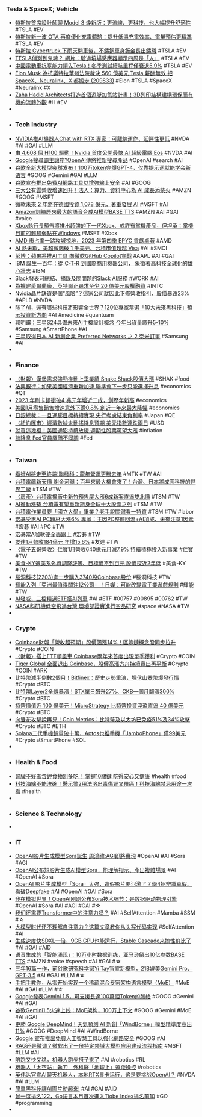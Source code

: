### Tesla & SpaceX; Vehicle
- [特斯拉首席設計師聊 Model 3 煥新版：更流線、更科技，也大幅提升舒適性](https://applealmond.com/posts/221522) #TSLA #EV
- [特斯拉新一波 OTA 再度優化充電體驗：提升低溫充電效率、電量預估更精準](https://www.ddcar.com.tw/article/38051) #TSLA #EV
- [特斯拉 Cybertruck 下雨天開車後，不鏽鋼車身鈑金長出鏽斑](https://www.kocpc.com.tw/archives/534273) #TSLA #EV
- [TESLA偵測到鬼魂？ 網片：駛過墳場感應器顯示四周是「人」](https://std.stheadline.com/realtime/article/1981504/即時-國際-TESLA偵測到鬼魂-網片-駛過墳場感應器顯示四周是-人) #TSLA #EV
- [中國電動車抗寒能力領先Tesla！冬季測試續航里程僅衰退5.9%](https://today.line.me/tw/v2/article/2DRMPEa) #TSLA #EV
- [Elon Musk 為抗議特拉華州法院裁決 560 億美元 Tesla 薪酬無效 把 SpaceX、Neuralink、X 都搬走 (209833)](https://www.cool3c.com/article/209833) #Elon #TSLA #SpaceX #Neuralink #X
- [Zaha Hadid Architects打造首個遊艇加氫站計畫！3D列印結構建構環保而有機的流體外觀](http://www.mottimes.com/cht/article_detail.php?serial=3725&type=0) #H #EV
-
- ### Tech Industry
- [NVIDIA推AI機器人Chat with RTX 專家：可離線運作、延遲性更低](https://tw.news.yahoo.com/nvidia推ai機器人chat-rtx-專家-可離線運作-延遲性更低-101815975.html) #NVDA #AI #GAI #LLM
- [由 4,608 個 H100 驅動！Nvidia 首度公開最快 AI 超級電腦 Eos](https://technews.tw/2024/02/16/nvidia-ai-supercomputer-eos/) #NVDA #AI
- [Google搜尋霸主讓座?OpenAI傳將推新搜尋產品](https://news.cnyes.com/news/id/5454642) #OpenAI #search #AI
- [谷歌全新大模型突然发布！100万token完爆GPT-4，仅靠提示词就能学会新语言](https://mp.weixin.qq.com/s/FKC7Y-05L9VfukI-3EMvZw) #GOOG #Gemini #GAI #LLM
- [谷歌宣布推出免費AI網路工具以增強線上安全](https://m.cnyes.com/news/id/5455402) #AI #GOOG
- [三大公有雲營收增速回升！法人：算力、資料中心為 AI 成長添柴火](https://finance.technews.tw/2024/02/16/public-clouds/) #AMZN #GOOG #MSFT
- [微軟未來 2 年將在德國投資 1,078 億元，著重發展 AI](https://technews.tw/2024/02/16/microsoft-bets-on-germany-in-3-2-bln-euro-ai-push/) #MSFT #AI
- [Amazon訓練歷來最大的語音合成AI模型BASE TTS](https://www.ithome.com.tw/news/161313) #AMZN #AI #GAI #voice
- [Xbox執行長預告將推出超強的下一代Xbox、或許有掌機產品，但坦承：掌機目前的體驗弱點在Windows](https://www.techbang.com/posts/113202-xbox-ceo-teased-that-there-will-be-a-super-next-generation) #MSFT #Xbox
- [AMD 市占率一路攻城掠地，2023 年第四季 EPYC 貢獻卓著](https://finance.technews.tw/2024/02/16/amds-market-share-continues-to-gain-ground/) #AMD
- [AI 熱未歇，美超微飆破 1 千美元、台積市值超越 Visa](https://finance.technews.tw/2024/02/16/tsmc-visa-super-micro-computer/) #AI #SMCI
- [彭博：蘋果將推AI工具 向微軟GitHub Copilot宣戰](https://amp-news.cnyes.com/news/id/5454640) #AAPL #AI #GAI
- [IBM 誕生一百年：從 C-T-R 到國際商用機器公司， 象徵著高科技全球化的雄心壯志](https://www.techbang.com/posts/113164-100-years-ibm) #IBM
- [Slack發表可總結、摘錄及問問題的Slack AI服務](https://www.ithome.com.tw/news/161285) #WORK #AI
- [為擴建愛爾蘭廠，英特爾正尋求至少 20 億美元股權融資](https://technews.tw/2024/02/16/intel-seeks-a-partner-to-provide-2-billion-in-funds/) #INTC
- [Nvidia晶片缺貨是個“風險”？這家公司就因此下修營收指引，股價暴跌23%](https://uanalyze.com.tw/articles/709924610) #APLD #NVDA
- [除了AI，還有哪些科技將影響全世界？120位專家票選「10大未來黑科技」預示投資新方向](https://www.wealth.com.tw/articles/c088ea8e-91a2-4cb9-8319-e17b8be6a18d) #AI #medicine #quantuam
- [郭明錤：三星S24具備未來AI手機設計概念 今年出貨量調升5-10%](https://news.cnyes.com/news/id/5455540) #Samsung #SmartPhone #AI
- [三星取得日本 AI 新創企業 Preferred Networks 之 2 奈米訂單](https://technews.tw/2024/02/16/samsung-secures-2nm-order-from-japanese-ai-startup-preferred-networks/) #Samsung #AI
-
- ### Finance
- [〈財報〉漢堡需求強勁推動上季業績 Shake Shack股價大漲](https://news.cnyes.com/news/id/5454564) #SHAK #food
- [法興銀行：如果美國經濟重新加速 聯準會下一步只能選擇升息](https://news.cnyes.com/news/id/5455427) #economics #QT
- [2023 年刷卡額衝破4 兆元年增近二成，創歷年新高](https://finance.technews.tw/2024/02/16/credit-card-amount-in-2023/) #economics
- [美國1月零售銷售增速意外下滑0.8% 創近一年來最大降幅](https://news.cnyes.com/news/id/5454556) #economics
- [日銀總裁：一旦通膨目標持續實現 央行考慮結束負利率](https://news.cnyes.com/news/id/5455459) #Japan #QE
- [〈紐約匯市〉經濟數據未動搖降息預期 美元指數連跌兩日](https://news.cnyes.com/news/id/5454632) #USD
- [就買這幾檔！美國通膨持續放緩 週期性股票可望大漲](https://news.cnyes.com/news/id/5454644) #inflation
- [談降息 Fed官員鷹鴿不同調](https://www.ctee.com.tw/news/20240216700114-439901) #Fed
-
- ### Taiwan
- [看好AI將走至終端!聯發科：龍年營運更勝去年](https://news.ustv.com.tw/newsdetail/20240215A157) #MTK #TW #AI
- [台積電飆新天價 謝金河曝：百年來最大機會來了！台灣、日本將成高科技的世界工廠](https://www.wealth.com.tw/articles/7aec7887-e2f3-485e-a1d0-bd07e584416b) #TSM #TW
- [〈房產〉台積電擴廠中新竹預售屋大漲6成新案直逼雙北價](https://news.cnyes.com/news/id/5455133) #TSM #TW
- [AI推動漲勢 台積電有望重新躋身全球十大股票之列](https://news.cnyes.com/news/id/5455455) #TSM #TW
- [台積電作業員要「國立大學」畢業？老手說關鍵看一特質](https://www.ctee.com.tw/news/20240216700827-430501) #TSM #TW #labor
- [宏碁受惠AI PC題材大漲6% 專家：主因PC整體回溫+AI加成、未來注意1因素](https://tw.stock.yahoo.com/news/宏碁受惠ai-pc題材大漲6-專家：pc回溫為主ai為輔、未來注意1因素-085013956.html) #宏碁 #AI #PC #TW
- [宏碁當A咖軟硬全面跟上](https://www.ctee.com.tw/news/20240216700057-439901) #宏碁 #TW
- [友達1月營收184億元 年增15.6%](https://m.cnyes.com/news/id/5454371) #友達 #TW
- [〈電子五哥營收〉仁寶1月營收640億元月減7.9% 持續積極投入新事業](https://news.cnyes.com/news/id/5454046) #仁寶 #TW
- [美食-KY遭美系外資調降評等、目標價不到百元 股價探近2年低](https://news.cnyes.com/news/id/5455458) #美食-KY #TW
- [腦洞科技(2203)進一步購入3740股Coinbase股份](https://m.cnyes.com/news/id/5455613) #腦洞科技 #TW
- [輝能入列「亞洲最值得關注12公司」！日媒：可能改變電子業遊戲規則](https://www.gvm.com.tw/article/110162) #輝能 #TW
- [AI發威，三檔精選ETF搭AI列車](https://tw.stock.yahoo.com/news/ai發威-三檔精選etf搭ai列車-084500055.html) #AI #ETF #00757 #00895 #00762 #TW
- [NASA科研機低空飛過台灣 環境部證實進行空品研究](https://news.pts.org.tw/article/680939) #space #NASA #TW
-
- ### Crypto
- [Coinbase財報「營收超預期」股價飆漲14%！區塊鏈概念股同步拉升](https://www.blocktempo.com/coinbase-crushes-wall-street-expectations/) #Crypto #COIN
- [〈財報〉搭上ETF順風車 Coinbase兩年來首度出現單季獲利](https://m.cnyes.com/news/id/5455607) #Crypto #COIN
- [Tiger Global 全面退出 Coinbase，股價高漲方舟持續賣出再平衡](https://abmedia.io/tiger-global-sell-all-coinbase-stocks) #Crypto #COIN #ARK
- [比特幣減半倒數2個月！Bitfinex：歷史走勢重演，埋伏山寨幣爆發行情](https://www.blocktempo.com/64-days-left-until-bitcoin-halving/) #Crypto #BTC
- [比特幣Layer2全線暴漲！STX單日飆升27%、CKB一個月翻漲300%](https://www.blocktempo.com/btc-related-tokens-surge/) #Crypto #BTC
- [持幣價值近 100 億美元！MicroStrategy 比特幣投資浮盈直逼 40 億美元](https://blockcast.it/2024/02/16/michael-saylors-microstrategy-bitcoin-bet-nearly-tops-4b-in-profit/) #Crypto #BTC
- [向雙花攻擊說再見！Coin Metrics：比特幣及以太坊已免疫51%及34%攻擊](https://abmedia.io/coin-metrics-bitcoin-ethereum-51-percent-attacks) #Crypto #BTC #ETH
- [Solana二代手機銷量破十萬，Aptos也推手機「JamboPhone」僅99美元](https://abmedia.io/aptos-foundation-partners-with-jambo) #Crypto #SmartPhone #SOL
-
- ### Health & Food
- [腎臟不好者含鉀食物別多吃！ 掌握10關鍵 吃得安心又健康](https://news.ttv.com.tw/news/11302150001300W) #health #food
- [科技海綿不能洗碗！醫示警2用法溶出毒傷腎又罹癌！科技海綿禁忌用途一次看](https://www.edh.tw/article/17907) #health
-
- ### Science & Technology
-
- ### IT
- [OpenAI影片生成模型Sora誕生,周鴻禕:AGI即將實現](https://m.cnyes.com/news/id/5455615) #OpenAI #AI #Sora #AGI
- [OpenAI公布短影片生成AI模型Sora，能理解指示、產出複雜場景](https://www.ithome.com.tw/news/161312) #AI #OpenAI #Sora
- [OpenAI 影片生成模型「Sora」太強，造假影片要氾濫了？學4招辨識真假、看破Deepfake](https://www.blocktempo.com/how-to-distinguish-ai-images/) #AI #OpenAI #GAI #Sora
- [我在模拟世界！OpenAI刚刚公布Sora技术细节：是数据驱动物理引擎](https://www.jiqizhixin.com/articles/2024-02-16-7) #OpenAI #Sora #AI #AGI #GAI #☆
- [我们还需要Transformer中的注意力吗？](https://www.jiqizhixin.com/articles/2024-02-16-6) #AI #SelfAttention #Mamba #SSM #☆
- [大模型时代还不理解自注意力？这篇文章教你从头写代码实现](https://www.jiqizhixin.com/articles/2024-02-16) #SelfAttention #AI
- [生成速度快SDXL一倍，9GB GPU也能运行，Stable Cascade来搞性价比了](https://www.jiqizhixin.com/articles/2024-02-16-3) #AI #GAI #AID
- [语音生成的「智能涌现」：10万小时数据训练，亚马逊祭出10亿参数BASE TTS](https://www.jiqizhixin.com/articles/2024-02-16-4) #AMZN #voice #speech #AI #GAI #☆
- [三年16篇一作，前谷歌研究科学家Yi Tay官宣新模型，21B媲美Gemini Pro、GPT-3.5](https://www.jiqizhixin.com/articles/2024-02-15-13) #AI #GAI #LLM #☆
- [手把手教你，从零开始实现一个稀疏混合专家架构语言模型（MoE）](https://www.jiqizhixin.com/articles/2024-02-15-7) #MoE #AI #GAI #LLM #☆
- [Google發表Gemini 1.5，可支援長達100萬個Token的脈絡](https://www.ithome.com.tw/news/161315) #GOOG #Gemini #AI #GAI
- [谷歌Gemini1.5火速上线：MoE架构，100万上下文](https://www.jiqizhixin.com/articles/2024-02-16-8) #GOOG #Gemini #MoE #AI #GAI
- [更勝 Google DeepMind！天氣預測 AI 新創「WindBorne」模型精準度高出 11%](https://www.inside.com.tw/article/34184-windborne-weather-forecasr-ai) #GOOG #DeepMind #AI #WindBorne
- [Google 宣布推出免費人工智慧工具以強化網路安全](https://technews.tw/2024/02/16/google-announces-free-ai-cyber-tools-to-bolster-online-security/) #GOOG #AI
- [RAG还是微调？微软出了一份特定领域大模型应用建设流程指南](https://www.jiqizhixin.com/articles/2024-02-16-5) #MSFT #LLM #AI
- [陪跑又快又稳，机器人跑步搭子来了](https://www.jiqizhixin.com/articles/2024-02-16-2) #AI #robotics #RL
- [機器人「太空站」執刀　外科醫「地球上」遠距操控](https://news.ttv.com.tw/news/113021600111005) #robotics
- [英伟达官宣AI聊天机器人，本地RTX显卡运行，这是要挑战OpenAI？](https://www.jiqizhixin.com/articles/2024-02-15-15) #NVDA #AI #LLM
- [簡單黑科技讓AI圖片動起來!](https://www.kocpc.com.tw/archives/534354) #AI #GAI #AID
- [曾一度排名122，Go語言本月首次進入Tiobe Index排名前10](https://www.ithome.com.tw/news/161309) #GO #programming
-